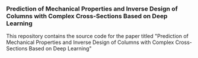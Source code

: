 ### Prediction of Mechanical Properties and Inverse Design of Columns with Complex Cross-Sections Based on Deep Learning
This repository contains the source code for the paper titled "Prediction of Mechanical Properties and Inverse Design of Columns with Complex Cross-Sections Based on Deep Learning"
